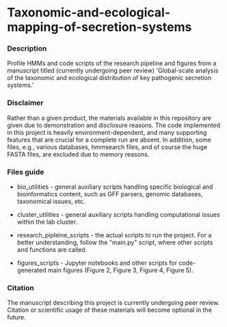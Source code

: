 # Taxonomic-and-ecological-mapping-of-secretion-systems
<h3>Description</h3>
Profile HMMs and code scripts of the research pipeline and figures from a manuscript titled (currently undergoing peer review) 'Global-scale analysis of the taxonomic and ecological distribution of key pathogenic secretion systems.’

<h3>Disclaimer</h3>
Rather than a given product, the materials available in this repository are given due to demonstration and disclosure reasons. The code implemented in this project is heavily environment-dependent, and many supporting features that are crucial for a complete run are absent. In addition, some files, e.g., various databases, hmmsearch files, and of course the huge FASTA files, are excluded due to memory reasons.

<h3>Files guide</h3>

- bio_utilities - general auxiliary scripts handling specific biological and bioinformatics content, such as GFF parsers, genomic databases, taxonomical issues, etc.

- cluster_utilities - general auxiliary scripts handling computational issues within the lab cluster.
  
- research_pipleine_scripts - the actual scripts to run the project. For a better understanding, follow the "main.py" script, where other scripts and functions are called.
  
- figures_scripts - Jupyter notebooks and other scripts for code-generated main figures (Figure 2, Figure 3, Figure 4, Figure 5).

<h3>Citation</h3>
The manuscript describing this project is currently undergoing peer review. Citation or scientific usage of these materials will become optional in the future.
